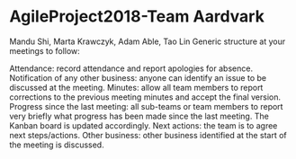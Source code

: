 # AgileProject2018-Team Aardvark
Mandu Shi, Marta Krawczyk, Adam Able, Tao Lin
Generic structure at your meetings to follow:

Attendance: record attendance and report apologies for absence.
Notification of any other business: anyone can identify an issue to be discussed at the meeting.
Minutes: allow all team members to report corrections to the previous meeting minutes and accept the final version.
Progress since the last meeting: all sub-teams or team members to report very briefly what progress has been made since the last meeting.  The Kanban board is updated accordingly.
Next actions: the team is to agree next steps/actions.
Other business: other business identified at the start of the meeting is discussed.
